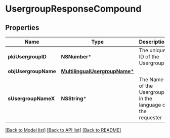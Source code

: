 # UsergroupResponseCompound

## Properties
Name | Type | Description | Notes
------------ | ------------- | ------------- | -------------
**pkiUsergroupID** | **NSNumber*** | The unique ID of the Usergroup | 
**objUsergroupName** | [**MultilingualUsergroupName***](MultilingualUsergroupName.md) |  | 
**sUsergroupNameX** | **NSString*** | The Name of the Usergroup in the language of the requester | [optional] 

[[Back to Model list]](../README.md#documentation-for-models) [[Back to API list]](../README.md#documentation-for-api-endpoints) [[Back to README]](../README.md)


